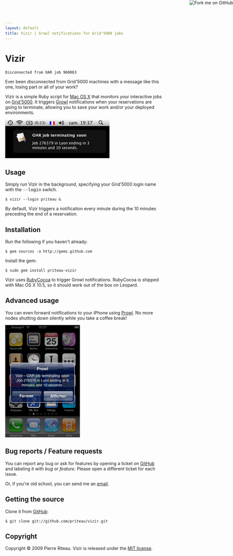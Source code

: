 ```yaml
---
layout: default
title: Vizir | Growl notifications for Grid'5000 jobs
---
```


<a href="http://github.com/priteau/vizir">
	<img style="position: absolute; top: 0; right: 0; border: 0;" src="http://s3.amazonaws.com/github/ribbons/forkme_right_white_ffffff.png" alt="Fork me on GitHub" />
</a>

# Vizir

    Disconnected from OAR job 960063

Ever been disconnected from Grid'5000 machines with a message like this one, losing part or all of your work?

Vizir is a simple Ruby script for [Mac OS X](http://www.apple.com/macosx/) that monitors your interactive jobs on [Grid'5000](http://www.grid5000.fr/).
It triggers [Growl](http://growl.info/) notifications when your reservations are going to terminate, allowing you to save your work and/or your deployed environments.

![A Growl notification](images/Growl.png)

## Usage

Simply run Vizir in the background, specifying your Grid'5000 login name with the <tt>--login</tt> switch.

    $ vizir --login priteau &

By default, Vizir triggers a notification every minute during the 10 minutes preceding the end of a reservation.

## Installation

Run the following if you haven't already:

    $ gem sources -a http://gems.github.com

Install the gem:

    $ sudo gem install priteau-vizir

Vizir uses [RubyCocoa](http://rubycocoa.sourceforge.net/) to trigger Growl notifications.
RubyCocoa is shipped with Mac OS X 10.5, so it should work out of the box on Leopard.

## Advanced usage

You can even forward notifications to your iPhone using [Prowl](https://prowl.weks.net/).
No more nodes shutting down silently while you take a coffee break!

![A Prowl push notification](images/Prowl.png)

## Bug reports / Feature requests

You can report any bug or ask for features by opening a ticket on [GitHub](http://github.com/priteau/vizir/issues) and labeling it with *bug* or *feature*.
Please open a different ticket for each issue.

Or, if you're old school, you can send me an [email](mailto:priteau@gmail.com).

## Getting the source

Clone it from [GitHub](http://github.com/priteau/vizir):

    $ git clone git://github.com/priteau/vizir.git

## Copyright

Copyright © 2009 Pierre Riteau. Vizir is released under the [MIT license](http://github.com/priteau/vizir/raw/master/LICENSE).
